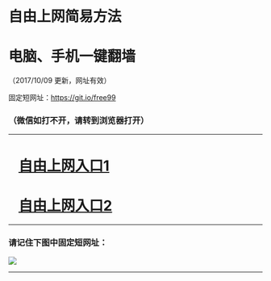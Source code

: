﻿# 自由上网简易方法

# 电脑、手机一键翻墙

（2017/10/09 更新，网址有效）

固定短网址：https://git.io/free99

### （微信如打不开，请转到浏览器打开）


***





# &nbsp;&nbsp; <a href="http://ft179476911.fwq-tz-1001.info/fwqtz01.html?t=10090015711 " target="_blank">自由上网入口1</a>
# &nbsp;&nbsp; <a href="http://ft1919724775.fwq-tz-1002.info/fwqtz02.html?t=100900117995 " target="_blank">自由上网入口2</a>
***

### 请记住下图中固定短网址：

<img src="https://s3-us-west-2.amazonaws.com/fwq-1001/yjfq-20170905okok.png" /> 


***

